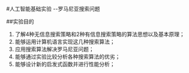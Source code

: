 #人工智能基础实验 --罗马尼亚搜索问题

##实验目的
1. 了解4种无信息搜索策略和2种有信息搜索策略的算法思想以及基本原理；
2. 能够运用计算机语言实现这几种搜索算法；
3. 应用搜索算法解决罗马尼亚问题；
4. 能够通过实验比较分析各种搜索算法的优劣；
5. 能够设计新的启发式函数并进行性能分析；
